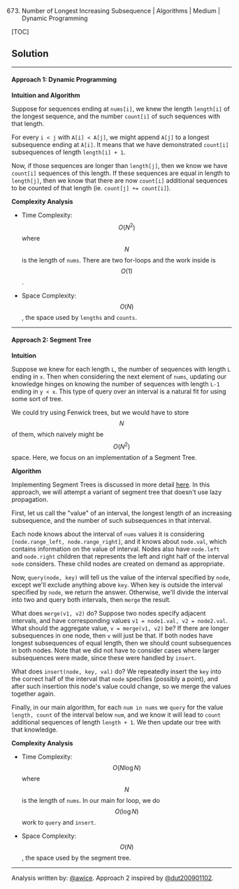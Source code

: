 673. Number of Longest Increasing Subsequence | Algorithms | Medium | Dynamic Programming

[TOC]

## Solution

---
#### Approach 1: Dynamic Programming

**Intuition and Algorithm**

Suppose for sequences ending at `nums[i]`, we knew the length `length[i]` of the longest sequence, and the number `count[i]` of such sequences with that length.

For every `i < j` with `A[i] < A[j]`, we might append `A[j]` to a longest subsequence ending at `A[i]`.  It means that we have demonstrated `count[i]` subsequences of length `length[i] + 1`.  

Now, if those sequences are longer than `length[j]`, then we know we have `count[i]` sequences of this length.  If these sequences are equal in length to `length[j]`, then we know that there are now `count[i]` additional sequences to be counted of that length (ie. `count[j] += count[i]`).



**Complexity Analysis**

* Time Complexity: $$O(N^2)$$ where $$N$$ is the length of `nums`.  There are two for-loops and the work inside is $$O(1)$$.

* Space Complexity: $$O(N)$$, the space used by `lengths` and `counts`.



---
#### Approach 2: Segment Tree

**Intuition**

Suppose we knew for each length `L`, the number of sequences with length `L` ending in `x`.  Then when considering the next element of `nums`, updating our knowledge hinges on knowing the number of sequences with length `L-1` ending in `y < x`.  This type of query over an interval is a natural fit for using some sort of tree.

We could try using Fenwick trees, but we would have to store $$N$$ of them, which naively might be $$O(N^2)$$ space.  Here, we focus on an implementation of a Segment Tree.

**Algorithm**

Implementing Segment Trees is discussed in more detail [here](https://leetcode.com/articles/a-recursive-approach-to-segment-trees-range-sum-queries-lazy-propagation/).  In this approach, we will attempt a variant of segment tree that doesn't use lazy propagation.

First, let us call the "value" of an interval, the longest length of an increasing subsequence, and the number of such subsequences in that interval.

Each node knows about the interval of `nums` values it is considering `[node.range_left, node.range_right]`, and it knows about `node.val`, which contains information on the value of interval.  Nodes also have `node.left` and `node.right` children that represents the left and right half of the interval `node` considers.  These child nodes are created on demand as appropriate.

Now, `query(node, key)` will tell us the value of the interval specified by `node`, except we'll exclude anything above `key`.  When key is outside the interval specified by `node`, we return the answer.  Otherwise, we'll divide the interval into two and query both intervals, then `merge` the result.

What does `merge(v1, v2)` do?  Suppose two nodes specify adjacent intervals, and have corresponding values `v1 = node1.val, v2 = node2.val`.  What should the aggregate value, `v = merge(v1, v2)` be?  If there are longer subsequences in one node, then `v` will just be that.  If both nodes have longest subsequences of equal length, then we should count subsequences in both nodes.  Note that we did not have to consider cases where larger subsequences were made, since these were handled by `insert`.

What does `insert(node, key, val)` do?  We repeatedly insert the `key` into the correct half of the interval that `node` specifies (possibly a point), and after such insertion this node's value could change, so we merge the values together again.

Finally, in our main algorithm, for each `num in nums` we `query` for the value `length, count` of the interval below `num`, and we know it will lead to `count` additional sequences of length `length + 1`.  We then update our tree with that knowledge.



**Complexity Analysis**

* Time Complexity: $$O(N\log {N})$$ where $$N$$ is the length of `nums`.  In our main for loop, we do $$O(\log{N})$$ work to `query` and `insert`.

* Space Complexity: $$O(N)$$, the space used by the segment tree.



---

Analysis written by: [@awice](https://leetcode.com/awice).  Approach 2 inspired by [@dut200901102](https://leetcode.com/problems/number-of-longest-increasing-subsequence/discuss/107307/python-dp-segment_tree-onlogn).
